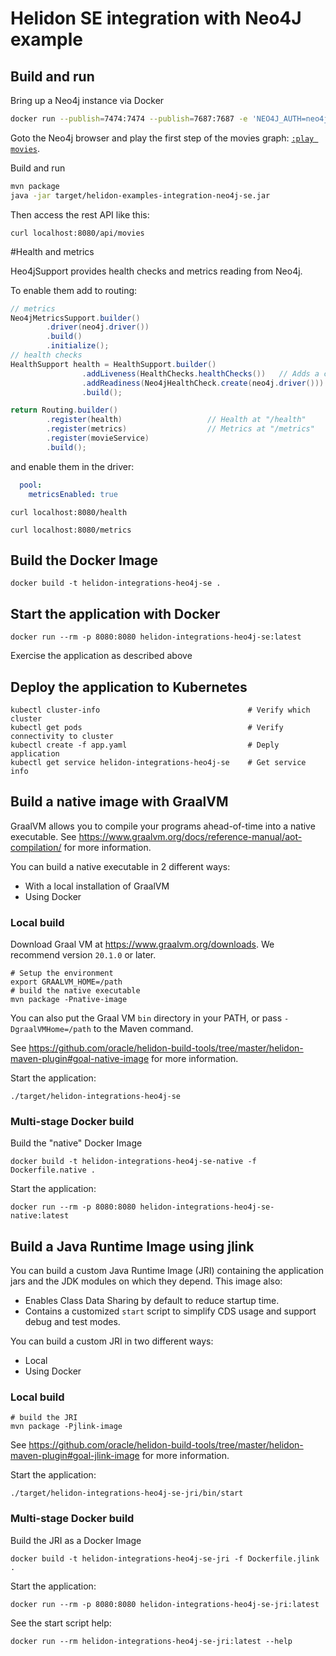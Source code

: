 # Helidon SE integration with Neo4J example

## Build and run

Bring up a Neo4j instance via Docker

```bash
docker run --publish=7474:7474 --publish=7687:7687 -e 'NEO4J_AUTH=neo4j/secret'  neo4j:4.0
```

Goto the Neo4j browser and play the first step of the movies graph: [`:play movies`](http://localhost:7474/browser/?cmd=play&arg=movies).

Build and run
```bash
mvn package
java -jar target/helidon-examples-integration-neo4j-se.jar  
```

Then access the rest API like this:

````
curl localhost:8080/api/movies
````

#Health and metrics

Heo4jSupport provides health checks and metrics reading from Neo4j.

To enable them add to routing:
```java
// metrics
Neo4jMetricsSupport.builder()
        .driver(neo4j.driver())
        .build()
        .initialize();
// health checks
HealthSupport health = HealthSupport.builder()
                .addLiveness(HealthChecks.healthChecks())   // Adds a convenient set of checks
                .addReadiness(Neo4jHealthCheck.create(neo4j.driver()))
                .build();

return Routing.builder()
        .register(health)                   // Health at "/health"
        .register(metrics)                  // Metrics at "/metrics"
        .register(movieService)
        .build();
```
and enable them in the driver:
```yaml
  pool:
    metricsEnabled: true
```


````
curl localhost:8080/health
````

````
curl localhost:8080/metrics
````



## Build the Docker Image

```
docker build -t helidon-integrations-heo4j-se .
```

## Start the application with Docker

```
docker run --rm -p 8080:8080 helidon-integrations-heo4j-se:latest
```

Exercise the application as described above

## Deploy the application to Kubernetes

```
kubectl cluster-info                                 # Verify which cluster
kubectl get pods                                     # Verify connectivity to cluster
kubectl create -f app.yaml                           # Deply application
kubectl get service helidon-integrations-heo4j-se    # Get service info
```

## Build a native image with GraalVM

GraalVM allows you to compile your programs ahead-of-time into a native
 executable. See https://www.graalvm.org/docs/reference-manual/aot-compilation/
 for more information.

You can build a native executable in 2 different ways:
* With a local installation of GraalVM
* Using Docker

### Local build

Download Graal VM at https://www.graalvm.org/downloads. We recommend
version `20.1.0` or later.

```
# Setup the environment
export GRAALVM_HOME=/path
# build the native executable
mvn package -Pnative-image
```

You can also put the Graal VM `bin` directory in your PATH, or pass
 `-DgraalVMHome=/path` to the Maven command.

See https://github.com/oracle/helidon-build-tools/tree/master/helidon-maven-plugin#goal-native-image
 for more information.

Start the application:

```
./target/helidon-integrations-heo4j-se
```

### Multi-stage Docker build

Build the "native" Docker Image

```
docker build -t helidon-integrations-heo4j-se-native -f Dockerfile.native .
```

Start the application:

```
docker run --rm -p 8080:8080 helidon-integrations-heo4j-se-native:latest
```

## Build a Java Runtime Image using jlink

You can build a custom Java Runtime Image (JRI) containing the application jars and the JDK modules 
on which they depend. This image also:

* Enables Class Data Sharing by default to reduce startup time. 
* Contains a customized `start` script to simplify CDS usage and support debug and test modes. 
 
You can build a custom JRI in two different ways:
* Local
* Using Docker


### Local build

```
# build the JRI
mvn package -Pjlink-image
```

See https://github.com/oracle/helidon-build-tools/tree/master/helidon-maven-plugin#goal-jlink-image
 for more information.

Start the application:

```
./target/helidon-integrations-heo4j-se-jri/bin/start
```

### Multi-stage Docker build

Build the JRI as a Docker Image

```
docker build -t helidon-integrations-heo4j-se-jri -f Dockerfile.jlink .
```

Start the application:

```
docker run --rm -p 8080:8080 helidon-integrations-heo4j-se-jri:latest
```

See the start script help:

```
docker run --rm helidon-integrations-heo4j-se-jri:latest --help
```
